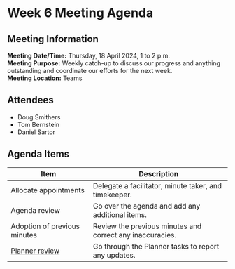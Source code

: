 # Week 6 Meeting Agenda
## Meeting Information
**Meeting Date/Time:** Thursday, 18 April 2024, 1 to 2 p.m.  
**Meeting Purpose:** Weekly catch-up to discuss our progress and anything outstanding and coordinate our efforts for the next week.  
**Meeting Location:** Teams  

## Attendees
- Doug Smithers
- Tom Bernstein
- Daniel Sartor

## Agenda Items

Item | Description
---- | ----
Allocate appointments | Delegate a facilitator, minute taker, and timekeeper.
Agenda review | Go over the agenda and add any additional items.
Adoption of previous minutes | Review the previous minutes and correct any inaccuracies.
[Planner review](https://tasks.office.com/unsw.edu.au/en-AU/Home/Planner/#/plantaskboard?groupId=93fb52d4-afc0-45d1-ba1c-d36d026f86cc&planId=DcDuLJxs-0q7Ndw15EU4NMgAFLtO) | Go through the Planner tasks to report any updates.
